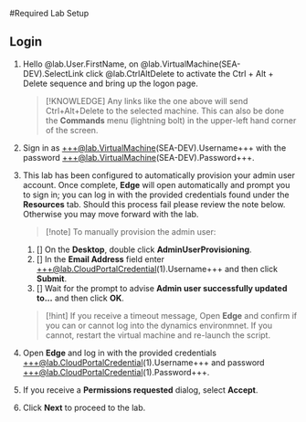 #Required Lab Setup

## Login


1. Hello @lab.User.FirstName, on @lab.VirtualMachine(SEA-DEV).SelectLink click @lab.CtrlAltDelete to activate the Ctrl + Alt + Delete sequence and bring up the logon page.

    >[!KNOWLEDGE] Any links like the one above will send Ctrl+Alt+Delete to the selected machine. This can also be done the **Commands** menu (lightning bolt) in the upper-left hand corner of the screen.

1. Sign in as +++@lab.VirtualMachine(SEA-DEV).Username+++ with the password +++@lab.VirtualMachine(SEA-DEV).Password+++.

1. This lab has been configured to automatically provision your admin user account. Once complete, **Edge** will open automatically and prompt you to sign in; you can log in with the provided credentials found under the **Resources** tab.  Should this process fail please review the note below. Otherwise you may move forward with the lab.

    >[!note] To manually provision the admin user:
    1. [] On the **Desktop**, double click **AdminUserProvisioning**.
    1. [] In the **Email Address** field enter +++@lab.CloudPortalCredential(1).Username+++ and then click **Submit**.
    1. [] Wait for the prompt to advise **Admin user successfully updated to...** and then click **OK**.

    >[!hint] If you receive a timeout message, Open **Edge** and confirm if you can or cannot log into the dynamics environmnet.  If you cannot, restart the virtual machine and re-launch the script. 
    
1.  Open **Edge** and log in with the provided credentials +++@lab.CloudPortalCredential(1).Username+++ and password +++@lab.CloudPortalCredential(1).Password+++.

1.  If you receive a **Permissions requested** dialog, select **Accept**.

1. Click **Next** to proceed to the lab.
